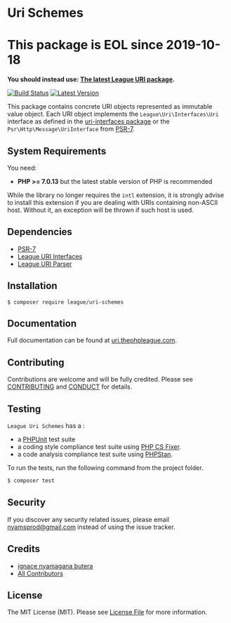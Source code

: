 Uri Schemes
=======

# This package is EOL since 2019-10-18

**You should instead use: [The latest League URI package](https://github.com/thephpleague/uri/releases).**

[![Build Status](https://img.shields.io/travis/thephpleague/uri-schemes/master.svg?style=flat-square)](https://travis-ci.org/thephpleague/uri-schemes)
[![Latest Version](https://img.shields.io/github/release/thephpleague/uri-schemes.svg?style=flat-square)](https://github.com/thephpleague/uri-components/schemes)

This package contains concrete URI objects represented as immutable value object. Each URI object implements the `League\Uri\Interfaces\Uri` interface as defined in the [uri-interfaces package](https://github.com/thephpleague/uri-interfaces) or the `Psr\Http\Message\UriInterface` from [PSR-7](http://www.php-fig.org/psr/psr-7/).

System Requirements
-------

You need:

- **PHP >= 7.0.13** but the latest stable version of PHP is recommended

While the library no longer requires the `intl` extension, it is strongly advise to install this extension if you are dealing with URIs containing non-ASCII host. Without it, an exception will be thrown if such host is used.

Dependencies
-------

- [PSR-7](http://www.php-fig.org/psr/psr-7/)
- [League URI Interfaces](https://github.com/thephpleague/uri-interfaces)
- [League URI Parser](https://github.com/thephpleague/uri-parser)

Installation
--------

```
$ composer require league/uri-schemes
```

Documentation
--------

Full documentation can be found at [uri.thephpleague.com](http://uri.thephpleague.com).


Contributing
-------

Contributions are welcome and will be fully credited. Please see [CONTRIBUTING](.github/CONTRIBUTING.md) and [CONDUCT](CONDUCT.md) for details.

Testing
-------

`League Uri Schemes` has a :

- a [PHPUnit](https://phpunit.de) test suite
- a coding style compliance test suite using [PHP CS Fixer](http://cs.sensiolabs.org/).
- a code analysis compliance test suite using [PHPStan](https://github.com/phpstan/phpstan).

To run the tests, run the following command from the project folder.

``` bash
$ composer test
```

Security
-------

If you discover any security related issues, please email nyamsprod@gmail.com instead of using the issue tracker.

Credits
-------

- [ignace nyamagana butera](https://github.com/nyamsprod)
- [All Contributors](https://github.com/thephpleague/uri/contributors)

License
-------

The MIT License (MIT). Please see [License File](LICENSE) for more information.
